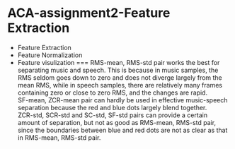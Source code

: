 # ACA-assignment2-Feature Extraction
- Feature Extraction 
- Feature Normalization
- Feature visulization
===
RMS-mean, RMS-std pair works the best for separating music and speech. This is because in music samples, the RMS seldom goes down to zero and does not diverge largely from the mean RMS, while in speech samples, there are relatively many frames containing zero or close to zero RMS, and the changes are rapid. <br>
SF-mean, ZCR-mean pair can hardly be used in effective music-speech separation because the red and blue dots largely blend together.<br>
ZCR-std, SCR-std and SC-std, SF-std pairs can provide a certain amount of separation, but not as good as RMS-mean, RMS-std pair, since the boundaries between blue and red dots are not as clear as that in RMS-mean, RMS-std pair.
